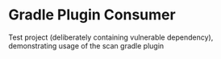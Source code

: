 # Gradle Plugin Consumer
Test project (deliberately containing vulnerable dependency), demonstrating usage of the scan gradle plugin